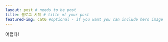 ```yaml
---
layout: post # needs to be post
title: 블로그 시작 # title of your post
featured-img: cat6 #optional - if you want you can include hero image
---
```


어렵다!